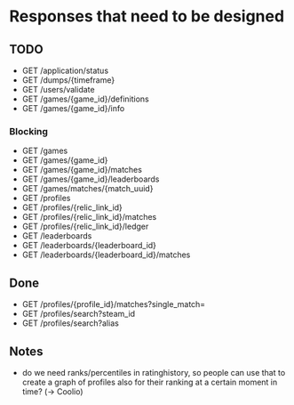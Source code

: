# Responses that need to be designed

## TODO

- GET /application/status
- GET /dumps/{timeframe}
- GET /users/validate
- GET /games/{game_id}/definitions
- GET /games/{game_id}/info

### Blocking

- GET /games
- GET /games/{game_id}
- GET /games/{game_id}/matches
- GET /games/{game_id}/leaderboards
- GET /games/matches/{match_uuid}
- GET /profiles
- GET /profiles/{relic_link_id}
- GET /profiles/{relic_link_id}/matches
- GET /profiles/{relic_link_id}/ledger
- GET /leaderboards
- GET /leaderboards/{leaderboard_id}
- GET /leaderboards/{leaderboard_id}/matches

## Done

- GET /profiles/{profile_id}/matches?single_match=
- GET /profiles/search?steam_id
- GET /profiles/search?alias

## Notes

- do we need ranks/percentiles in ratinghistory, so people can use that to create a graph of profiles also for their ranking at a certain moment in time? (-> Coolio)
